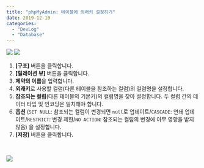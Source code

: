 ```yaml
---
title: "phpMyAdmin: 테이블에 외래키 설정하기"
date: 2019-12-10
categories: 
  - "DevLog"
  - "Database"
---
```


 ![](/assets/img/wp-content/uploads/2019/12/스크린샷-2019-12-10-오후-8.32.40.png)  ![](/assets/img/wp-content/uploads/2019/12/스크린샷-2019-12-10-오후-8.35.41.png)

1. **\[구조\]** 버튼을 클릭합니다.
2. **\[릴레이션 뷰\]** 버튼을 클릭합니다.
3. **제약의 이름**을 입력합니다.
4. **외래키**로 사용할 컬럼(다른 테이블을 참조하는 컬럼)의 컬럼명을 설정합니다.
5. **참조되는 컬럼**(다른 테이블의 기본키)의 컬럼명을 찾아 설정합니다. 두 컬럼 간의 데이터 타입 및 인코딩은 일치해야 합니다.
6. **옵션** (`SET NULL`: 참조되는 컬럼이 변경되면 `null`로 업데이트/`CASCADE`: 연쇄 업데이트/`RESTRICT`: 변경 제한/`NO ACTION`: 참조되는 컬럼의 변경에 아무 영향을 받지 않음) 을 설정합니다.
7. **\[저장\]** 버튼을 클릭합니다.

 

 ![](/assets/img/wp-content/uploads/2019/12/스크린샷-2019-12-10-오후-8.41.15.png)

